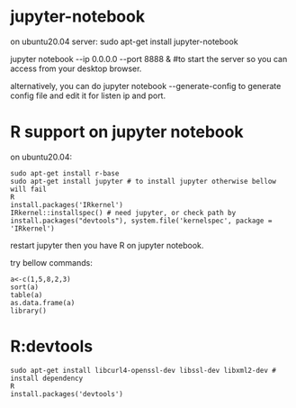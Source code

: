 # jupyter-notebook
on ubuntu20.04 server: sudo apt-get install jupyter-notebook

jupyter notebook --ip 0.0.0.0 --port 8888 & #to start the server so you can access from your desktop browser.

alternatively, you can do jupyter notebook --generate-config to generate config file and edit it for listen ip and port.

# R support on jupyter notebook
on ubuntu20.04:
```
sudo apt-get install r-base
sudo apt-get install jupyter # to install jupyter otherwise bellow will fail
R
install.packages('IRkernel')
IRkernel::installspec() # need jupyter, or check path by install.packages("devtools"), system.file('kernelspec', package = 'IRkernel')
```
restart jupyter then you have R on jupyter notebook.

try bellow commands:
```
a<-c(1,5,8,2,3)
sort(a)
table(a)
as.data.frame(a)
library()
```
# R:devtools
```
sudo apt-get install libcurl4-openssl-dev libssl-dev libxml2-dev # install dependency
R
install.packages('devtools')

